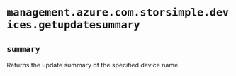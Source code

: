 # `management.azure.com.storsimple.devices.getupdatesummary`

## `summary`
Returns the update summary of the specified device name.


